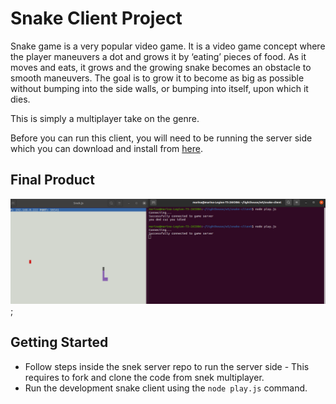 # Snake Client Project

Snake game is a very popular video game. It is a video game concept where the player maneuvers a dot and grows it by ‘eating’ pieces of food. As it moves and eats, it grows and the growing snake becomes an obstacle to smooth maneuvers. The goal is to grow it to become as big as possible without bumping into the side walls, or bumping into itself, upon which it dies.

This is simply a multiplayer take on the genre.

Before you can run this client, you will need to be running the server side which you can download and install from [here](https://github.com/taniarascia/snek). 

## Final Product

!["side by side of terminal and the graphic interface"](/snakeGame.png);

## Getting Started

- Follow steps inside the snek server repo to run the server side - This requires to fork and clone the code from snek multiplayer.
- Run the development snake client using the `node play.js` command.